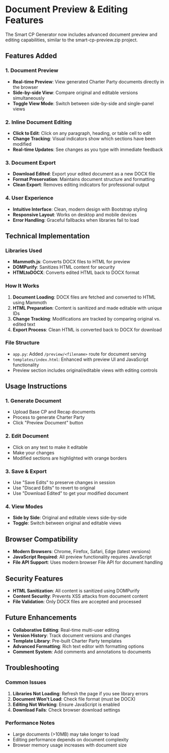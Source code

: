 # Document Preview & Editing Features

The Smart CP Generator now includes advanced document preview and editing capabilities, similar to the smart-cp-preview.zip project.

## Features Added

### 1. Document Preview
- **Real-time Preview**: View generated Charter Party documents directly in the browser
- **Side-by-side View**: Compare original and editable versions simultaneously
- **Toggle View Mode**: Switch between side-by-side and single-panel views

### 2. Inline Document Editing
- **Click to Edit**: Click on any paragraph, heading, or table cell to edit
- **Change Tracking**: Visual indicators show which sections have been modified
- **Real-time Updates**: See changes as you type with immediate feedback

### 3. Document Export
- **Download Edited**: Export your edited document as a new DOCX file
- **Format Preservation**: Maintains document structure and formatting
- **Clean Export**: Removes editing indicators for professional output

### 4. User Experience
- **Intuitive Interface**: Clean, modern design with Bootstrap styling
- **Responsive Layout**: Works on desktop and mobile devices
- **Error Handling**: Graceful fallbacks when libraries fail to load

## Technical Implementation

### Libraries Used
- **Mammoth.js**: Converts DOCX files to HTML for preview
- **DOMPurify**: Sanitizes HTML content for security
- **HTMLtoDOCX**: Converts edited HTML back to DOCX format

### How It Works
1. **Document Loading**: DOCX files are fetched and converted to HTML using Mammoth
2. **HTML Preparation**: Content is sanitized and made editable with unique IDs
3. **Change Tracking**: Modifications are tracked by comparing original vs. edited text
4. **Export Process**: Clean HTML is converted back to DOCX for download

### File Structure
- `app.py`: Added `/preview/<filename>` route for document serving
- `templates/index.html`: Enhanced with preview UI and JavaScript functionality
- Preview section includes original/editable views with editing controls

## Usage Instructions

### 1. Generate Document
- Upload Base CP and Recap documents
- Process to generate Charter Party
- Click "Preview Document" button

### 2. Edit Document
- Click on any text to make it editable
- Make your changes
- Modified sections are highlighted with orange borders

### 3. Save & Export
- Use "Save Edits" to preserve changes in session
- Use "Discard Edits" to revert to original
- Use "Download Edited" to get your modified document

### 4. View Modes
- **Side by Side**: Original and editable views side-by-side
- **Toggle**: Switch between original and editable views

## Browser Compatibility

- **Modern Browsers**: Chrome, Firefox, Safari, Edge (latest versions)
- **JavaScript Required**: All preview functionality requires JavaScript
- **File API Support**: Uses modern browser File API for document handling

## Security Features

- **HTML Sanitization**: All content is sanitized using DOMPurify
- **Content Security**: Prevents XSS attacks from document content
- **File Validation**: Only DOCX files are accepted and processed

## Future Enhancements

- **Collaborative Editing**: Real-time multi-user editing
- **Version History**: Track document versions and changes
- **Template Library**: Pre-built Charter Party templates
- **Advanced Formatting**: Rich text editor with formatting options
- **Comment System**: Add comments and annotations to documents

## Troubleshooting

### Common Issues
1. **Libraries Not Loading**: Refresh the page if you see library errors
2. **Document Won't Load**: Check file format (must be DOCX)
3. **Editing Not Working**: Ensure JavaScript is enabled
4. **Download Fails**: Check browser download settings

### Performance Notes
- Large documents (>10MB) may take longer to load
- Editing performance depends on document complexity
- Browser memory usage increases with document size
